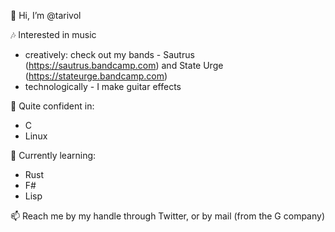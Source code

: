 👋 Hi, I’m @tarivol

🎶 Interested in music
- creatively: check out my bands - Sautrus (https://sautrus.bandcamp.com) and State Urge (https://stateurge.bandcamp.com)
- technologically - I make guitar effects

💪 Quite confident in:
- C
- Linux

🌱 Currently learning:
- Rust
- F#
- Lisp

📫 Reach me by my handle through Twitter, or by mail (from the G company)

<!---
tarivol/tarivol is a ✨ special ✨ repository because its `README.md` (this file) appears on your GitHub profile.
You can click the Preview link to take a look at your changes.
--->
